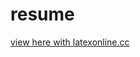 # resume

[view here with latexonline.cc](https://texlive2020.latexonline.cc/compile?url=https://raw.githubusercontent.com/jamesgasek/resume/refs/heads/main/resume.tex)
